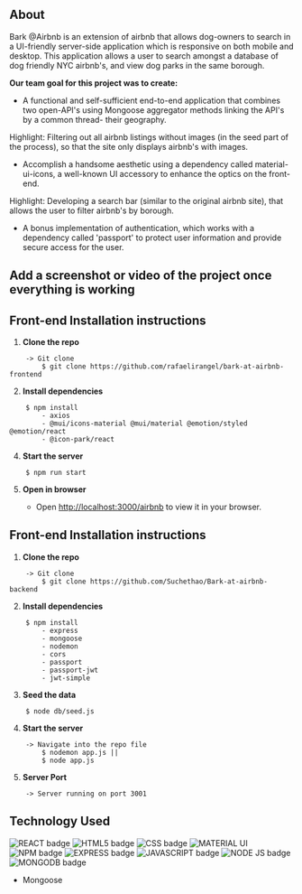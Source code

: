 ## About
Bark @Airbnb is an extension of airbnb that allows dog-owners to search in a UI-friendly server-side application which is responsive on both mobile and desktop. This  application allows a user to search amongst a database of dog friendly NYC airbnb's, and view dog parks in the same borough. 

**Our team goal for this project was to create:** 

* A functional and self-sufficient end-to-end application that combines two open-API's using Mongoose aggregator methods linking the API's by a common thread- their geography. 

Highlight: Filtering out all airbnb listings without images (in the seed part of the process), so that the site only displays airbnb's with images.

* Accomplish a handsome aesthetic using a dependency called material-ui-icons, a well-known UI accessory to enhance the optics on the front-end.

Highlight: Developing a search bar (similar to the original airbnb site), that allows the user to filter airbnb's by borough.

* A bonus implementation of authentication, which works with a dependency called 'passport' to protect user information and provide secure access for the user. 

## Add a screenshot or video of the project once everything is working

## Front-end Installation instructions
1. **Clone the repo** 
```
    -> Git clone 
        $ git clone https://github.com/rafaelirangel/bark-at-airbnb-frontend
```
2. **Install dependencies**
```
    $ npm install 
        - axios
        - @mui/icons-material @mui/material @emotion/styled @emotion/react   
        - @icon-park/react 
```
4. **Start the server**
```
    $ npm run start
```
5. **Open in browser**

    - Open [http://localhost:3000/airbnb](http://localhost:3000/airbnb) to view it in your browser.



## Front-end Installation instructions
1. **Clone the repo** 
```
    -> Git clone 
        $ git clone https://github.com/Suchethao/Bark-at-airbnb-backend
```
2. **Install dependencies**
```
    $ npm install 
        - express 
        - mongoose 
        - nodemon 
        - cors
        - passport 
        - passport-jwt
        - jwt-simple
```
3. **Seed the data**
```
    $ node db/seed.js 
```
4. **Start the server**
```
    -> Navigate into the repo file
        $ nodemon app.js || 
        $ node app.js
```
5. **Server Port**     
```  
    -> Server running on port 3001     
```

## Technology Used
![REACT badge](https://img.shields.io/badge/React-20232A?style=for-the-badge&logo=react&logoColor=61DAFB)
![HTML5 badge](https://img.shields.io/badge/HTML5-E34F26?style=for-the-badge&logo=html5&logoColor=white)
![CSS badge](https://img.shields.io/badge/CSS3-1572B6?style=for-the-badge&logo=css3&logoColor=white)
![MATERIAL UI](https://img.shields.io/badge/Material%20UI-007FFF?style=for-the-badge&logo=mui&logoColor=white)
![NPM badge](https://img.shields.io/badge/npm-CB3837?style=for-the-badge&logo=npm&logoColor=white)
![EXPRESS badge](https://img.shields.io/badge/Express.js-000000?style=for-the-badge&logo=express&logoColor=white)
![JAVASCRIPT badge](https://img.shields.io/badge/JavaScript-323330?style=for-the-badge&logo=javascript&logoColor=F7DF1E)
![NODE JS badge](	https://img.shields.io/badge/Node.js-339933?style=for-the-badge&logo=nodedotjs&logoColor=white)
![MONGODB badge](https://img.shields.io/badge/MongoDB-4EA94B?style=for-the-badge&logo=mongodb&logoColor=white)  
- Mongoose

